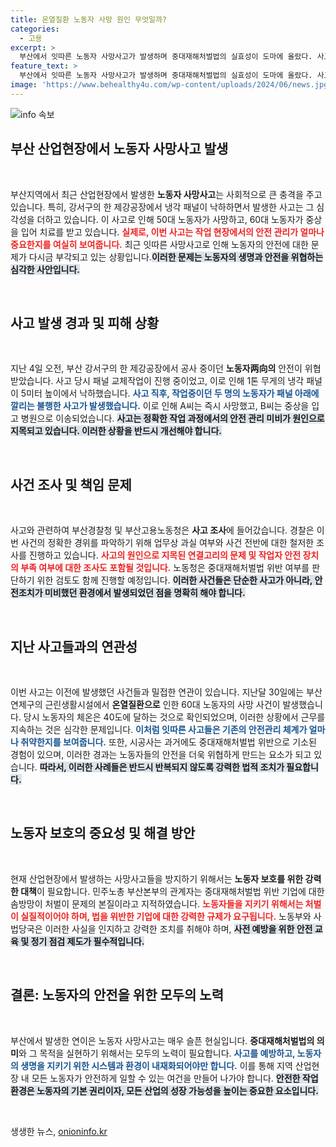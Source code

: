 ```yaml
---
title: 온열질환 노동자 사망 원인 무엇일까?
categories:
  - 고용
excerpt: >
  부산에서 잇따른 노동자 사망사고가 발생하며 중대재해처벌법의 실효성이 도마에 올랐다. 사고의 조사는 물론, 체온 40도의 폭염 속 온열질환에도 주목해야 한다. 노동자를 위한 강력한 안전 조치가 필요하다.
feature_text: >
  부산에서 잇따른 노동자 사망사고가 발생하며 중대재해처벌법의 실효성이 도마에 올랐다. 사고의 조사는 물론, 체온 40도의 폭염 속 온열질환에도 주목해야 한다. 노동자를 위한 강력한 안전 조치가 필요하다.
image: 'https://www.behealthy4u.com/wp-content/uploads/2024/06/news.jpg'
---
```


<p><img src="https://www.behealthy4u.com/wp-content/uploads/2024/06/news.jpg" alt="info 속보" /></p>

<h2 data-ke-size="size26">부산 산업현장에서 노동자 사망사고 발생</h2>

<p data-ke-size="size16">&nbsp;</p>

<p data-ke-size="size16">부산지역에서 최근 산업현장에서 발생한 <b>노동자 사망사고</b>는 사회적으로 큰 충격을 주고 있습니다. 특히, 강서구의 한 제강공장에서 냉각 패널이 낙하하면서 발생한 사고는 그 심각성을 더하고 있습니다. 이 사고로 인해 50대 노동자가 사망하고, 60대 노동자가 중상을 입어 치료를 받고 있습니다. <b><span style="color: #ee2323;">실제로, 이번 사고는 작업 현장에서의 안전 관리가 얼마나 중요한지를 여실히 보여줍니다.</span></b> 최근 잇따른 사망사고로 인해 노동자의 안전에 대한 문제가 다시금 부각되고 있는 상황입니다.<b><span style="background-color: #21538527;">이러한 문제는 노동자의 생명과 안전을 위협하는 심각한 사안입니다.</span></b></p>

<p data-ke-size="size16">&nbsp;</p>

<h2 data-ke-size="size26">사고 발생 경과 및 피해 상황</h2>

<p data-ke-size="size16">&nbsp;</p>

<p data-ke-size="size16">지난 4일 오전, 부산 강서구의 한 제강공장에서 공사 중이던 <b>노동자两向의</b> 안전이 위협받았습니다. 사고 당시 패널 교체작업이 진행 중이었고, 이로 인해 1톤 무게의 냉각 패널이 5미터 높이에서 낙하했습니다. <b><span style="color: #1a5490;">사고 직후, 작업중이던 두 명의 노동자가 패널 아래에 깔리는 불행한 사고가 발생했습니다.</span></b> 이로 인해 A씨는 즉시 사망했고, B씨는 중상을 입고 병원으로 이송되었습니다. <b><span style="background-color: #21538527;">사고는 정확한 작업 과정에서의 안전 관리 미비가 원인으로 지목되고 있습니다. 이러한 상황을 반드시 개선해야 합니다.</span></b></p>

<p data-ke-size="size16">&nbsp;</p>

<h2 data-ke-size="size26">사건 조사 및 책임 문제</h2>

<p data-ke-size="size16">&nbsp;</p>

<p data-ke-size="size16">사고와 관련하여 부산경찰청 및 부산고용노동청은 <b>사고 조사</b>에 들어갔습니다. 경찰은 이번 사건의 정확한 경위를 파악하기 위해 업무상 과실 여부와 사건 전반에 대한 철저한 조사를 진행하고 있습니다. <b><span style="color: #ee2323;">사고의 원인으로 지목된 연결고리의 문제 및 작업자 안전 장치의 부족 여부에 대한 조사도 포함될 것입니다.</span></b> 노동청은 중대재해처벌법 위반 여부를 판단하기 위한 검토도 함께 진행할 예정입니다. <b><span style="background-color: #21538527;">이러한 사건들은 단순한 사고가 아니라, 안전조치가 미비했던 환경에서 발생되었던 점을 명확히 해야 합니다.</span></b></p>

<p data-ke-size="size16">&nbsp;</p>

<h2 data-ke-size="size26">지난 사고들과의 연관성</h2>

<p data-ke-size="size16">&nbsp;</p>

<p data-ke-size="size16">이번 사고는 이전에 발생했던 사건들과 밀접한 연관이 있습니다. 지난달 30일에는 부산 연제구의 근린생활시설에서 <b>온열질환으로</b> 인한 60대 노동자의 사망 사건이 발생했습니다. 당시 노동자의 체온은 40도에 달하는 것으로 확인되었으며, 이러한 상황에서 근무를 지속하는 것은 심각한 문제입니다. <b><span style="color: #1a5490;">이처럼 잇따른 사고들은 기존의 안전관리 체계가 얼마나 취약한지를 보여줍니다.</span></b> 또한, 시공사는 과거에도 중대재해처벌법 위반으로 기소된 경험이 있으며, 이러한 경과는 노동자들의 안전을 더욱 위협하게 만드는 요소가 되고 있습니다. <b><span style="background-color: #21538527;">따라서, 이러한 사례들은 반드시 반복되지 않도록 강력한 법적 조치가 필요합니다.</span></b></p>

<p data-ke-size="size16">&nbsp;</p>

<h2 data-ke-size="size26">노동자 보호의 중요성 및 해결 방안</h2>

<p data-ke-size="size16">&nbsp;</p>

<p data-ke-size="size16">현재 산업현장에서 발생하는 사망사고들을 방지하기 위해서는 <b>노동자 보호를 위한 강력한 대책</b>이 필요합니다. 민주노총 부산본부의 관계자는 중대재해처벌법 위반 기업에 대한 솜방망이 처벌이 문제의 본질이라고 지적하였습니다. <b><span style="color: #ee2323;">노동자들을 지키기 위해서는 처벌이 실질적이어야 하며, 법을 위반한 기업에 대한 강력한 규제가 요구됩니다.</span></b> 노동부와 사법당국은 이러한 사실을 인지하고 강력한 조치를 취해야 하며, <b><span style="background-color: #21538527;">사전 예방을 위한 안전 교육 및 정기 점검 제도가 필수적입니다.</span></b></p>

<p data-ke-size="size16">&nbsp;</p>

<h2 data-ke-size="size26">결론: 노동자의 안전을 위한 모두의 노력</h2>

<p data-ke-size="size16">&nbsp;</p>

<p data-ke-size="size16">부산에서 발생한 연이은 노동자 사망사고는 매우 슬픈 현실입니다. <b>중대재해처벌법의 의미</b>와 그 목적을 실현하기 위해서는 모두의 노력이 필요합니다. <b><span style="color: #1a5490;">사고를 예방하고, 노동자의 생명을 지키기 위한 시스템과 환경이 내재화되어야만 합니다.</span></b> 이를 통해 지역 산업현장 내 모든 노동자가 안전하게 일할 수 있는 여건을 만들어 나가야 합니다. <b><span style="background-color: #21538527;">안전한 작업 환경은 노동자의 기본 권리이자, 모든 산업의 성장 가능성을 높이는 중요한 요소입니다.</span></b></p>

<p data-ke-size="size16">&nbsp;</p>
생생한 뉴스, <a href="https://onioninfo.kr" rel="dofollow">onioninfo.kr</a>


